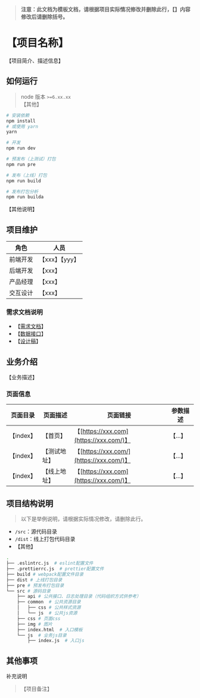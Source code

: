 > **注意：此文档为模板文档，请根据项目实际情况修改并删除此行，【】内容修改后请删除括号。**

# 【项目名称】

【项目简介、描述信息】

## 如何运行

> node 版本 `>=6.xx.xx` <br>
> 【其他】

```bash
# 安装依赖
npm install
# 或使用 yarn
yarn

# 开发
npm run dev

# 预发布（上测试）打包
npm run pre

# 发布（上线）打包
npm run build

# 发布打包分析
npm run builda

```

【其他说明】

## 项目维护

| 角色     | 人员           |
| -------- | -------------- |
| 前端开发 | 【xxx】【yyy】 |
| 后端开发 | 【xxx】        |
| 产品经理 | 【xxx】        |
| 交互设计 | 【xxx】        |

### 需求文档说明

- 【[需求文档](https://xxx)】
- 【[数据接口](https://xxx)】
- 【[设计稿](https://xxx)】

## 业务介绍

【业务描述】

### 页面信息

| 页面目录  | 页面描述     | 页面链接                                 | 参数描述 |
| --------- | ------------ | ---------------------------------------- | -------- |
| 【index】 | 【首页】     | 【[https://xxx.com](https://xxx.com/)】  | 【...】  |
| 【index】 | 【测试地址】 | 【[https://xxx.com/](https://xxx.com/)】 | 【...】  |
| 【index】 | 【线上地址】 | 【[https://xxx.com](https://xxx.com/)】  | 【...】  |

## 项目结构说明

> 以下是举例说明，请根据实际情况修改，请删除此行。

- `/src`：源代码目录
- `/dist`：线上打包代码目录
- 【其他】

```bash
.
├── .eslintrc.js  # eslint配置文件
├── .prettierrc.js  # prettier配置文件
├── build # webpack配置文件目录
├── dist # 上线打包目录
├── pre # 预发布打包目录
└── src # 源码目录
    ├── api # 公共接口、日志处理目录（代码组织方式供参考）
    ├── common  # 公共资源目录
    │   ├── css # 公共样式资源
    │   └── js  # 公共js资源
    ├── css # 页面css
    ├── img # 图片
    ├── index.html  # 入口模板
    └── js  # 业务js目录
        ├── index.js  # 入口js
```

## 其他事项

补充说明

> 【项目备注】

